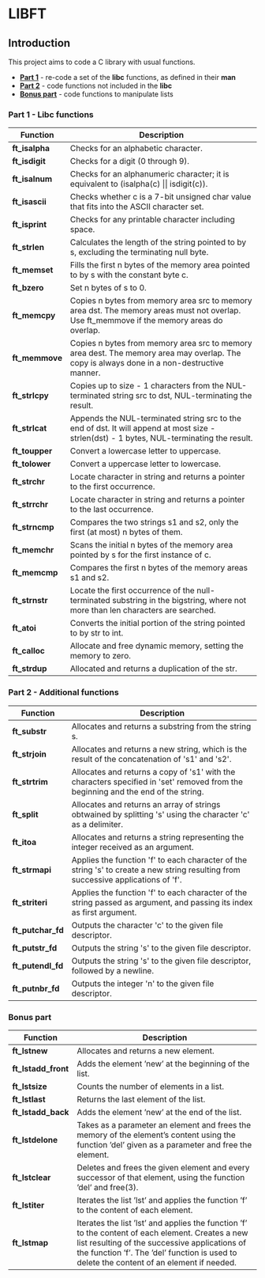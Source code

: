 # LIBFT

## Introduction
This project aims to code a C library with usual functions.

* [**Part 1**](Part-1-_-Libc-functions) - re-code a set of the **libc** functions, as defined in their **man**
* [**Part 2**](Part-2-_-Additional-functions) - code functions not included in the **libc**
* [**Bonus part**](Bonus-part) - code functions to manipulate lists

### Part 1 - Libc functions
| Function | Description |
| --- | --- |
| **ft_isalpha** | Checks for an alphabetic character. |
| **ft_isdigit** | Checks for a digit (0 through 9). |
| **ft_isalnum** | Checks for an alphanumeric character; it is equivalent to (isalpha(c) \|\| isdigit(c)). |
| **ft_isascii** | Checks whether c is a 7-bit unsigned char value that fits into the ASCII character set. |
| **ft_isprint** | Checks for any printable character including space. |
| **ft_strlen** | Calculates the length of the string pointed to by s, excluding the terminating null byte. |
| **ft_memset** | Fills the first n bytes of the memory area pointed to by s with the constant byte c. |
| **ft_bzero** | Set n bytes of s to 0. |
| **ft_memcpy** | Copies n bytes from memory area src to memory area dst. The memory areas must not overlap. Use ft_memmove if the memory areas do overlap. |
| **ft_memmove** | Copies n bytes from memory area src to memory area dest. The memory area may overlap. The copy is always done in a non-destructive manner. |
| **ft_strlcpy** | Copies up to size - 1 characters from the NUL-terminated string src to dst, NUL-terminating the result. |
| **ft_strlcat** | Appends the NUL-terminated string src to the end of dst. It will append at most size - strlen(dst) - 1 bytes, NUL-terminating the result. |
| **ft_toupper** | Convert a lowercase letter to uppercase. |
| **ft_tolower** | Convert a uppercase letter to lowercase. |
| **ft_strchr** | Locate character in string and returns a pointer to the first occurrence. |
| **ft_strrchr** | Locate character in string and returns a pointer to the last occurrence. |
| **ft_strncmp** | Compares the two strings s1 and s2, only the first (at most) n bytes of them. |
| **ft_memchr** | Scans the initial n bytes of the memory area pointed by s for the first instance of c. |
| **ft_memcmp** | Compares the first n bytes of the memory areas s1 and s2. |
| **ft_strnstr** | Locate the first occurrence of the null-terminated substring in the bigstring, where not more than len characters are searched. |
| **ft_atoi** | Converts the initial portion of the string pointed to by str to int. |
| **ft_calloc** | Allocate and free dynamic memory, setting the memory to zero. |
| **ft_strdup** | Allocated and returns a duplication of the str. |

### Part 2 - Additional functions

| Function | Description |
| --- | --- |
| **ft_substr** |  Allocates and returns a substring from the string s. |
| **ft_strjoin** | Allocates and returns a new string, which is the result of the concatenation of 's1' and 's2'. |
| **ft_strtrim** | Allocates and returns a copy of 's1' with the characters specified in 'set' removed from the beginning and the end of the string. |
| **ft_split** | Allocates and returns an array of strings obtwained by splitting 's' using the character 'c' as a delimiter. |
| **ft_itoa** | Allocates and returns a string representing the integer received as an argument. |
| **ft_strmapi** | Applies the function 'f' to each character of the string 's' to create a new string resulting from successive applications of 'f'. |
| **ft_striteri** | Applies the function 'f' to each character of the string passed as argument, and passing its index as first argument. |
| **ft_putchar_fd** | Outputs the character 'c' to the given file descriptor. |
| **ft_putstr_fd** | Outputs the string 's' to the given file descriptor. |
| **ft_putendl_fd** | Outputs the string 's' to the given file descriptor, followed by a newline. |
| **ft_putnbr_fd** | Outputs the integer 'n' to the given file descriptor. |

### Bonus part

| Function | Description |
| --- | --- |
| **ft_lstnew** | Allocates and returns a new element. |
| **ft_lstadd_front** | Adds the element ’new’ at the beginning of the list. |
| **ft_lstsize** | Counts the number of elements in a list. |
| **ft_lstlast** | Returns the last element of the list. |
| **ft_lstadd_back** | Adds the element ’new’ at the end of the list. |
| **ft_lstdelone** | Takes as a parameter an element and frees the memory of the element’s content using the function ’del’ given as a parameter and free the element. |
| **ft_lstclear** | Deletes and frees the given element and every successor of that element, using the function ’del’ and free(3). |
| **ft_lstiter** | Iterates the list ’lst’ and applies the function ’f’ to the content of each element. |
| **ft_lstmap** | Iterates the list ’lst’ and applies the function ’f’ to the content of each element. Creates a new list resulting of the successive applications of the function ’f’. The ’del’ function is used to delete the content of an element if needed. |
